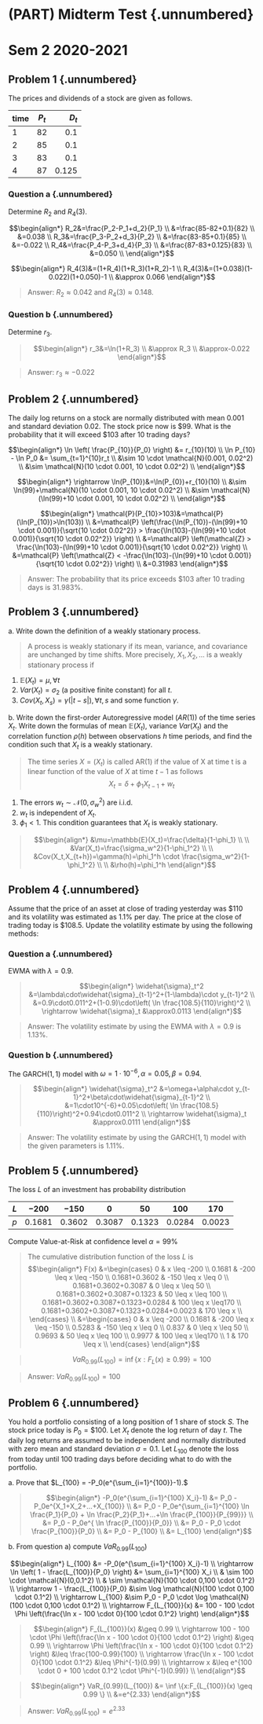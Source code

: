 # (PART) Midterm Test {.unnumbered}

# Sem 2 2020-2021

## Problem 1 {.unnumbered}

The prices and dividends of a stock are given as follows.


| time | $P_t$ | $D_t$ |
|------|:-----:|------:|
| 1 | 82 | 0.1 |
| 2 | 85 | 0.1 |
| 3 | 83 | 0.1 |
| 4 | 87 | 0.125 |

### Question a {.unnumbered}

Determine $R_2$ and $R_4(3)$.

>
$$\begin{align*}
R_2&=\frac{P_2-P_1+d_2}{P_1} \\
&=\frac{85-82+0.1}{82} \\
&=0.038 \\
R_3&=\frac{P_3-P_2+d_3}{P_2} \\
&=\frac{83-85+0.1}{85} \\
&=-0.022 \\
R_4&=\frac{P_4-P_3+d_4}{P_3} \\
&=\frac{87-83+0.125}{83} \\
&=0.050 \\
\end{align*}$$

>
$$\begin{align*}
R_4(3)&=(1+R_4)(1+R_3)(1+R_2)-1 \\
R_4(3)&=(1+0.038)(1-0.022)(1+0.050)-1 \\
&\approx 0.066
\end{align*}$$

>Answer: $R_2 \approx 0.042$ and $R_4(3) \approx 0.148$.

### Question b {.unnumbered}

Determine $r_3$.

>$$\begin{align*}
r_3&=\ln(1+R_3) \\
&\approx R_3 \\
&\approx-0.022
\end{align*}$$

>Answer: $r_3 \approx -0.022$

## Problem 2 {.unnumbered}

The daily log returns on a stock are normally distributed with mean $0.001$ and standard deviation $0.02$. The stock price now is $\$99$. What is the probability that it will exceed $\$103$ after $10$ trading days?

>
$$\begin{align*}
\ln \left( \frac{P_{10}}{P_0} \right) &= r_{10}(10) \\
\ln  P_{10} - \ln P_0 &= \sum_{t=1}^{10}r_t \\
&\sim 10 \cdot \mathcal{N}(0.001, 0.02^2) \\
&\sim  \mathcal{N}(10 \cdot 0.001, 10 \cdot 0.02^2) \\
\end{align*}$$

>
$$\begin{align*}
\rightarrow \ln(P_{10})&=\ln(P_{0})+r_{10}(10) \\
&\sim \ln(99)+\mathcal{N}(10 \cdot 0.001, 10 \cdot 0.02^2) \\
&\sim \mathcal{N}(\ln(99)+10 \cdot 0.001, 10 \cdot 0.02^2) \\
\end{align*}$$

>
$$\begin{align*}
\mathcal{P}(P_{10}>103)&=\mathcal{P}(\ln(P_{10})>\ln(103)) \\
&=\mathcal{P} \left(\frac{\ln(P_{10})-(\ln(99)+10 \cdot 0.001)}{\sqrt{10 \cdot 0.02^2}} > \frac{\ln(103)-(\ln(99)+10 \cdot 0.001)}{\sqrt{10 \cdot 0.02^2}} \right) \\
&=\mathcal{P} \left(\mathcal{Z} > \frac{\ln(103)-(\ln(99)+10 \cdot 0.001)}{\sqrt{10 \cdot 0.02^2}} \right) \\
&=\mathcal{P} \left(\mathcal{Z} < -\frac{\ln(103)-(\ln(99)+10 \cdot 0.001)}{\sqrt{10 \cdot 0.02^2}} \right) \\
&=0.31983
\end{align*}$$

>Answer: The probability that its price exceeds $\$103$ after 10 trading days is 31.983\%.

## Problem 3 {.unnumbered}

a. Write down the definition of a weakly stationary process.

>A process is weakly stationary if its mean, variance, and covariance are unchanged by time shifts. More precisely, $X_1, X_2, ...$ is a weakly stationary process if

1. $\mathbb{E}(X_t)=\mu, \forall t$
2. $Var(X_t) = \sigma_2$ (a positive finite constant) for all $t$.
3. $Cov(X_t, X_s) = \gamma(|t − s|), \forall t, s$ and some function $\gamma$.

b. Write down the first-order Autoregressive model ($AR(1)$) of the time series $X_t$. Write down the formulas of mean $\mathbb{E}(X_t)$, variance $Var(X_t)$ and the correlation function $\rho(h)$ between observations $h$ time periods, and find the condition such that $X_t$ is a weakly stationary.

>The time series $X = (X_t)$ is called AR(1) if the value of X at time t is a linear function of the value of $X$ at time $t − 1$ as follows
$$X_t=\delta+\phi_1 X_{t-1}+w_t$$

1. The errors $w_t \sim \mathcal{N}(0,\sigma_w^2)$ are i.i.d.
2. $w_t$ is independent of $X_t$.
3. $\phi_1<1$. This condition guarantees that $X_t$ is weakly stationary.

>$$\begin{align*} 
&\mu=\mathbb{E}(X_t)=\frac{\delta}{1-\phi_1} \\
\\
&Var(X_t)=\frac{\sigma_w^2}{1-\phi_1^2} \\
\\
&Cov(X_t,X_{t+h})=\gamma(h)=\phi_1^h \cdot \frac{\sigma_w^2}{1-\phi_1^2} \\
\\
&\rho(h)=\phi_1^h
\end{align*}$$

## Problem 4 {.unnumbered}

Assume that the price of an asset at close of trading yesterday was $\$110$ and its volatility was estimated as $1.1\%$ per day. The price at the close of trading today is $\$108.5$. Update the volatility estimate by using the following methods:

### Question a {.unnumbered} 

EWMA with $\lambda=0.9$.

>$$\begin{align*}
\widehat{\sigma}_t^2 &=\lambda\cdot\widehat{\sigma}_{t-1}^2+(1-\lambda)\cdot y_{t-1}^2 \\
&=0.9\cdot0.011^2+(1-0.9)\cdot\left( \ln \frac{108.5}{110}\right)^2 \\
\rightarrow \widehat{\sigma}_t &\approx0.0113
\end{align*}$$

>Answer: The volatility estimate by using the EWMA with $\lambda=0.9$ is $1.13\%$.

### Question b {.unnumbered} 

The GARCH$(1,1)$ model with $\omega=1\cdot10^{-6},\alpha=0.05,\beta=0.94$.

>$$\begin{align*}
\widehat{\sigma}_t^2 &=\omega+\alpha\cdot y_{t-1}^2+\beta\cdot\widehat{\sigma}_{t-1}^2 \\
&=1\cdot10^{-6}+0.05\cdot\left( \ln \frac{108.5}{110}\right)^2+0.94\cdot0.011^2 \\
\rightarrow \widehat{\sigma}_t &\approx0.0111
\end{align*}$$
    
>Answer: The volatility estimate by using the GARCH$(1,1)$ model with the given parameters is $1.11\%$.

## Problem 5 {.unnumbered} 

The loss $L$ of an investment has probability distribution


|$L$ | $-200$ | $-150$ | $0$ | $50$ | $100$ | $170$ |
|-----|--------|--------|-----|------|-------|-------|
| $p$ | $0.1681$ | $0.3602$ | $0.3087$ | $0.1323$ | $0.0284$ | $0.0023$ |

Compute Value-at-Risk at confidence level $\alpha = 99 \%$

>The cumulative distribution function of the loss $L$ is
$$\begin{align*}
F(x) &=\begin{cases}
      0 & x \leq -200 \\
      0.1681 & -200 \leq x \leq -150 \\
      0.1681+0.3602 & -150 \leq x \leq 0 \\
      0.1681+0.3602+0.3087 & 0 \leq x \leq 50 \\
      0.1681+0.3602+0.3087+0.1323 & 50 \leq x \leq 100 \\
      0.1681+0.3602+0.3087+0.1323+0.0284 & 100 \leq x \leq170 \\
      0.1681+0.3602+0.3087+0.1323+0.0284+0.0023 & 170 \leq x \\
    \end{cases} \\
    &=\begin{cases}
      0 & x \leq -200 \\
      0.1681 & -200 \leq x \leq -150 \\
      0.5283 & -150 \leq x \leq 0 \\
      0.837 & 0 \leq x \leq 50 \\
      0.9693 & 50 \leq x \leq 100 \\
      0.9977 & 100 \leq x \leq170 \\
      1 & 170 \leq x \\
    \end{cases}
\end{align*}$$

>$$VaR_{0.99}(L_{100}) = \inf \{ x:F_L(x) \geq 0.99 \} = 100 $$

>Answer: $VaR_{0.99}(L_{100})=100$

## Problem 6 {.unnumbered} 
 
 You hold a portfolio consisting of a long position of 1 share of stock $S$. The stock price today is $P_0=\$100$. Let $X_t$ denote the log return of day $t$. The daily log returns are assumed to be independent and normally distributed with zero mean and standard deviation $\sigma = 0.1$. Let $L_{100}$ denote the loss from today until 100 trading days before deciding what to do with the portfolio.
 
 a. Prove that $L_{100} = -P_0(e^{\sum_{i=1}^{100}}-1).$

>$$\begin{align*}
-P_0(e^{\sum_{i=1}^{100} X_i}-1) &= P_0 - P_0e^{X_1+X_2+...+X_{100}} \\
&= P_0 - P_0e^{\sum_{i=1}^{100} \ln \frac{P_1}{P_0} + \ln \frac{P_2}{P_1}+...+\ln \frac{P_{100}}{P_{99}}} \\
&= P_0 - P_0e^{ \ln \frac{P_{100}}{P_0}} \\
&= P_0 - P_0 \cdot \frac{P_{100}}{P_0} \\
&= P_0 - P_{100} \\
&= L_{100}
\end{align*}$$

b. From question a) compute $VaR_{0.99}(L_{100})$

>
$$\begin{align*}
L_{100} &= -P_0(e^{\sum_{i=1}^{100} X_i}-1) \\ 
\rightarrow \ln \left( 1 - \frac{L_{100}}{P_0} \right) &= \sum_{i=1}^{100} X_i \\
& \sim 100 \cdot \mathcal{N}(0,0.1^2) \\
& \sim  \mathcal{N}(100 \cdot 0,100 \cdot 0.1^2) \\
\rightarrow 1 - \frac{L_{100}}{P_0} &\sim \log \mathcal{N}(100 \cdot 0,100 \cdot 0.1^2) \\
\rightarrow L_{100} &\sim P_0 - P_0 \cdot \log \mathcal{N}(100 \cdot 0,100 \cdot 0.1^2) \\
\rightarrow F_{L_{100}}(x) &= 100 - 100 \cdot \Phi \left(\frac{\ln x - 100 \cdot 0}{100 \cdot 0.1^2} \right)
\end{align*}$$

>$$\begin{align*}
F_{L_{100}}(x) &\geq 0.99 \\
\rightarrow 100 - 100 \cdot \Phi \left(\frac{\ln x - 100 \cdot 0}{100 \cdot 0.1^2} \right) &\geq 0.99 \\
\rightarrow \Phi \left(\frac{\ln x - 100 \cdot 0}{100 \cdot 0.1^2} \right) &\leq \frac{100-0.99}{100} \\
\rightarrow \frac{\ln x - 100 \cdot 0}{100 \cdot 0.1^2} &\leq \Phi^{-1}(0.99) \\
\rightarrow x &\leq e^{100 \cdot 0 + 100 \cdot 0.1^2 \cdot \Phi^{-1}(0.99)} \\
\end{align*}$$

>$$\begin{align*}
VaR_{0.99}(L_{100}) &= \inf \{x:F_{L_{100}}(x) \geq 0.99  \} \\
&=e^{2.33} 
\end{align*}$$

>Answer: $VaR_{0.99}(L_{100})=e^{2.33}$
